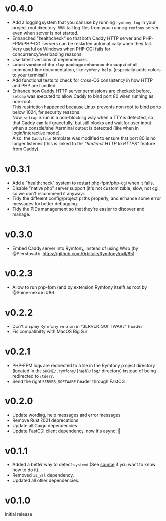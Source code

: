# v0.4.0

* Add a logging system that you can use by running `rymfony log` in your project root directory. Will tail log files from your running `rymfony` server, even when server is not started.
* Enhanched "healthcheck" so that both Caddy HTTP server and PHP-FPM/PHP-CGI servers can be restarted automatically when they fail. Very useful on Windows when PHP-CGI fails for concurrency/overloading reasons.
* Use latest versions of dependencies.
* Latest version of the `clap` package enhances the output of all command-line documentation, like `rymfony help`. (especially adds colors to your terminal!)
* Add functional tests to check for cross-OS consistency in how HTTP and PHP are handled.
* Enhance how Caddy HTTP server permissions are checked: before, `setcap` was executed to allow Caddy to bind port 80 when running as non-root.<br>This restriction happened because Linux prevents non-root to bind ports below 1024, for security reasons.<br>Now, `setcap` is run in a non-blocking way when a TTY is detected, so that Caddy can fail gracefully, but still blocks and wait for user input when a console/shell/terminal output is detected (like when in login/interactive mode).<br>Also, the `Caddyfile` template was modified to ensure that port 80 is no longer listened (this is linked to the _"Redirect HTTP to HTTPS"_ feature from Caddy).

# v0.3.1

* Add a "healthcheck" system to restart php-fpm/php-cgi when it fails.
* Disable "native php" server support (it's not customizable, slow, not cgi, so we don't recommend it anyway).
* Tidy the different config/project paths properly, and enhance some error messages for better debugging.
* Tidy the PIDs management so that they're easier to discover and manage.

# v0.3.0

* Embed Caddy server into Rymfony, instead of using Warp (by @Pierstoval in https://github.com/Orbitale/Rymfony/pull/85)

# v0.2.3

* Allow to run php-fpm (and by extension Rymfony itself) as root by @Shine-neko in #86

# v0.2.2

* Don't display Rymfony version in "SERVER_SOFTWARE" header
* Fis compatibility with MacOS Big Sur

# v0.2.1

* PHP-FPM logs are redirected to a file in the Rymfony project directory (located in the `$HOME/.rymfony/{hash}/log/` directory) instead of being redirected to `stderr`.
* Send the right `SERVER_SOFTWARE` header through FastCGI.

# v0.2.0

* Update wording, help messages and error messages
* Remove Rust 2021 deprecations
* Update all Cargo dependencies
* Update FastCGI client dependency: now it's async! 🎉

# v0.1.1

* Added a better way to detect `systemd` (See [source](https://www.freedesktop.org/software/systemd/man/sd_booted.html) if you want to know how to do it).
* Removed `is_wsl` dependency.
* Updated all other dependencies.

# v0.1.0

Initial release

